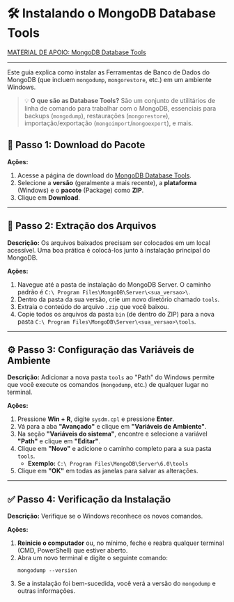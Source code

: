 # 🛠️ Instalando o MongoDB Database Tools

[MATERIAL DE APOIO: MongoDB Database Tools](https://www.mongodb.com/try/download/database-tools)

---

Este guia explica como instalar as Ferramentas de Banco de Dados do MongoDB (que incluem `mongodump`, `mongorestore`, etc.) em um ambiente Windows.

> 💡 **O que são as Database Tools?** São um conjunto de utilitários de linha de comando para trabalhar com o MongoDB, essenciais para backups (`mongodump`), restaurações (`mongorestore`), importação/exportação (`mongoimport`/`mongoexport`), e mais.

## 🔽 Passo 1: Download do Pacote

**Ações:**
1.  Acesse a página de download do [MongoDB Database Tools](https://www.mongodb.com/try/download/database-tools).
2.  Selecione a **versão** (geralmente a mais recente), a **plataforma** (Windows) e o **pacote** (Package) como **ZIP**.
3.  Clique em **Download**.

---

## 📂 Passo 2: Extração dos Arquivos

**Descrição:** Os arquivos baixados precisam ser colocados em um local acessível. Uma boa prática é colocá-los junto à instalação principal do MongoDB.

**Ações:**
1.  Navegue até a pasta de instalação do MongoDB Server. O caminho padrão é `C:\ Program Files\MongoDB\Server\<sua_versao>\`.
2.  Dentro da pasta da sua versão, crie um novo diretório chamado `tools`.
3.  Extraia o conteúdo do arquivo `.zip` que você baixou.
4.  Copie todos os arquivos da pasta `bin` (de dentro do ZIP) para a nova pasta `C:\ Program Files\MongoDB\Server\<sua_versao>\tools`.

---

## ⚙️ Passo 3: Configuração das Variáveis de Ambiente

**Descrição:** Adicionar a nova pasta `tools` ao "Path" do Windows permite que você execute os comandos (`mongodump`, etc.) de qualquer lugar no terminal.

**Ações:**
1.  Pressione **Win + R**, digite `sysdm.cpl` e pressione **Enter**.
2.  Vá para a aba **"Avançado"** e clique em **"Variáveis de Ambiente"**.
3.  Na seção **"Variáveis do sistema"**, encontre e selecione a variável **"Path"** e clique em **"Editar"**.
4.  Clique em **"Novo"** e adicione o caminho completo para a sua pasta `tools`.
    *   **Exemplo:** `C:\ Program Files\MongoDB\Server\6.0\tools`
5.  Clique em **"OK"** em todas as janelas para salvar as alterações.

---

## ✅ Passo 4: Verificação da Instalação

**Descrição:** Verifique se o Windows reconhece os novos comandos.

**Ações:**
1.  **Reinicie o computador** ou, no mínimo, feche e reabra qualquer terminal (CMD, PowerShell) que estiver aberto.
2.  Abra um novo terminal e digite o seguinte comando:
    <pre><code>mongodump --version</code></pre>
3.  Se a instalação foi bem-sucedida, você verá a versão do `mongodump` e outras informações.
